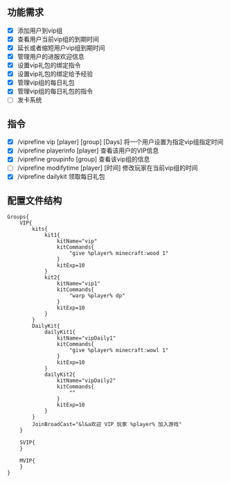 ## 功能需求
* [x] 添加用户到vip组
* [x] 查看用户当前vip组的到期时间
* [x] 延长或者缩短用户vip组到期时间
* [x] 管理用户的进服欢迎信息
* [x] 设置vip礼包的绑定指令
* [x] 设置vip礼包的绑定给予经验
* [x] 管理vip组的每日礼包
* [x] 管理vip组的每日礼包的指令
* [ ] 发卡系统

## 指令
* [x] /viprefine vip [player] [group] [Days] 将一个用户设置为指定vip组指定时间
* [x] /viprefine playerinfo [player] 查看该用户的VIP信息
* [x] /viprefine groupinfo [group] 查看该vip组的信息
* [ ] /viprefine modifytime [player] [时间] 修改玩家在当前vip组的时间
* [x] /viprefine dailykit 领取每日礼包

## 配置文件结构
    Groups{
        VIP{
            kits{
                kit1{
                    kitName="vip"
                    kitCommands{
                        "give %player% minecraft:wood 1"
                    }
                    kitExp=10
                }
                kit2{
                    kitName="vip1"
                    kitCommands{
                        "warp %player% dp"
                    }
                    kitExp=10
                }
            }
            DailyKit{
                dailyKit1{
                    kitName="vipDaily1"
                    kitCommands{
                        "give %player% minecraft:wowl 1"
                    }
                    kitExp=10
                }
                dailyKit2{
                    kitName="vipDaily2"
                    kitCommands{
                        ""
                    }
                    kitExp=10
                }
            }
            JoinBroadCast="&l&a欢迎 VIP 玩家 %player% 加入游戏"
        }
        
        SVIP{
        }
        
        MVIP{
        }
    }